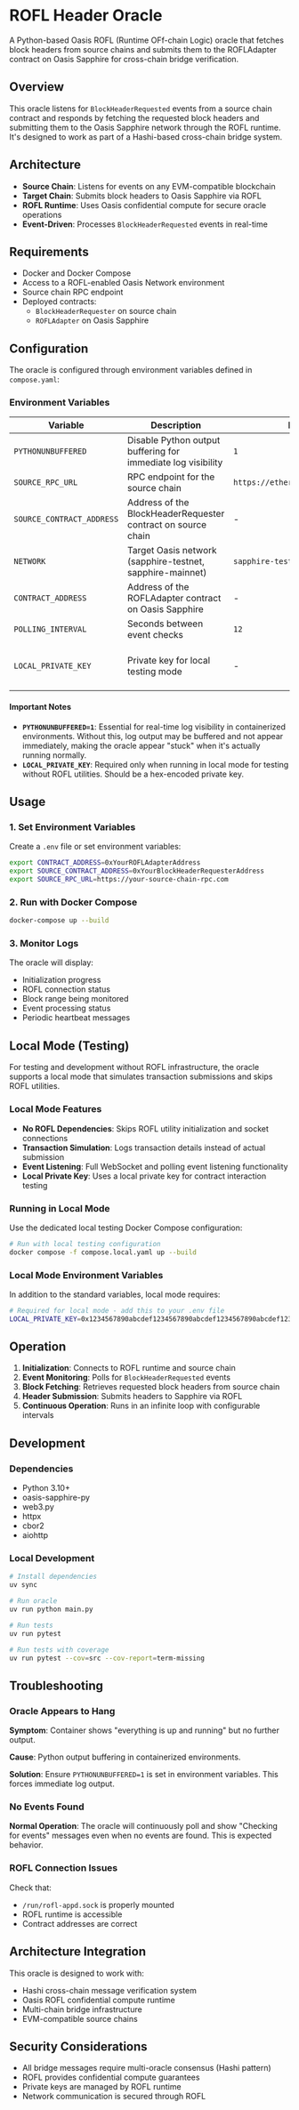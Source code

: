 # ROFL Header Oracle

A Python-based Oasis ROFL (Runtime OFf-chain Logic) oracle that fetches block headers from source chains and submits them to the ROFLAdapter contract on Oasis Sapphire for cross-chain bridge verification.

## Overview

This oracle listens for `BlockHeaderRequested` events from a source chain contract and responds by fetching the requested block headers and submitting them to the Oasis Sapphire network through the ROFL runtime. It's designed to work as part of a Hashi-based cross-chain bridge system.

## Architecture

- **Source Chain**: Listens for events on any EVM-compatible blockchain
- **Target Chain**: Submits block headers to Oasis Sapphire via ROFL
- **ROFL Runtime**: Uses Oasis confidential compute for secure oracle operations
- **Event-Driven**: Processes `BlockHeaderRequested` events in real-time

## Requirements

- Docker and Docker Compose
- Access to a ROFL-enabled Oasis Network environment
- Source chain RPC endpoint
- Deployed contracts:
  - `BlockHeaderRequester` on source chain
  - `ROFLAdapter` on Oasis Sapphire

## Configuration

The oracle is configured through environment variables defined in `compose.yaml`:

### Environment Variables

| Variable | Description | Default | Required |
|----------|-------------|---------|----------|
| `PYTHONUNBUFFERED` | Disable Python output buffering for immediate log visibility | `1` | No |
| `SOURCE_RPC_URL` | RPC endpoint for the source chain | `https://ethereum.publicnode.com` | No |
| `SOURCE_CONTRACT_ADDRESS` | Address of the BlockHeaderRequester contract on source chain | - | **Yes** |
| `NETWORK` | Target Oasis network (sapphire-testnet, sapphire-mainnet) | `sapphire-testnet` | No |
| `CONTRACT_ADDRESS` | Address of the ROFLAdapter contract on Oasis Sapphire | - | **Yes** |
| `POLLING_INTERVAL` | Seconds between event checks | `12` | No |
| `LOCAL_PRIVATE_KEY` | Private key for local testing mode | - | **Yes** (Local Mode Only) |

#### Important Notes

- **`PYTHONUNBUFFERED=1`**: Essential for real-time log visibility in containerized environments. Without this, log output may be buffered and not appear immediately, making the oracle appear "stuck" when it's actually running normally.
- **`LOCAL_PRIVATE_KEY`**: Required only when running in local mode for testing without ROFL utilities. Should be a hex-encoded private key.

## Usage

### 1. Set Environment Variables

Create a `.env` file or set environment variables:

```bash
export CONTRACT_ADDRESS=0xYourROFLAdapterAddress
export SOURCE_CONTRACT_ADDRESS=0xYourBlockHeaderRequesterAddress
export SOURCE_RPC_URL=https://your-source-chain-rpc.com
```

### 2. Run with Docker Compose

```bash
docker-compose up --build
```

### 3. Monitor Logs

The oracle will display:
- Initialization progress
- ROFL connection status
- Block range being monitored  
- Event processing status
- Periodic heartbeat messages

## Local Mode (Testing)

For testing and development without ROFL infrastructure, the oracle supports a local mode that simulates transaction submissions and skips ROFL utilities.

### Local Mode Features

- **No ROFL Dependencies**: Skips ROFL utility initialization and socket connections
- **Transaction Simulation**: Logs transaction details instead of actual submission  
- **Event Listening**: Full WebSocket and polling event listening functionality
- **Local Private Key**: Uses a local private key for contract interaction testing

### Running in Local Mode

Use the dedicated local testing Docker Compose configuration:

```bash
# Run with local testing configuration
docker compose -f compose.local.yaml up --build
```

### Local Mode Environment Variables

In addition to the standard variables, local mode requires:

```bash
# Required for local mode - add this to your .env file
LOCAL_PRIVATE_KEY=0x1234567890abcdef1234567890abcdef1234567890abcdef1234567890abcdef
```

## Operation

1. **Initialization**: Connects to ROFL runtime and source chain
2. **Event Monitoring**: Polls for `BlockHeaderRequested` events
3. **Block Fetching**: Retrieves requested block headers from source chain
4. **Header Submission**: Submits headers to Sapphire via ROFL
5. **Continuous Operation**: Runs in an infinite loop with configurable intervals

## Development

### Dependencies

- Python 3.10+
- oasis-sapphire-py
- web3.py
- httpx
- cbor2
- aiohttp

### Local Development

```bash
# Install dependencies
uv sync

# Run oracle
uv run python main.py

# Run tests
uv run pytest

# Run tests with coverage
uv run pytest --cov=src --cov-report=term-missing
```


## Troubleshooting

### Oracle Appears to Hang

**Symptom**: Container shows "everything is up and running" but no further output.

**Cause**: Python output buffering in containerized environments.

**Solution**: Ensure `PYTHONUNBUFFERED=1` is set in environment variables. This forces immediate log output.

### No Events Found

**Normal Operation**: The oracle will continuously poll and show "Checking for events" messages even when no events are found. This is expected behavior.

### ROFL Connection Issues

Check that:
- `/run/rofl-appd.sock` is properly mounted
- ROFL runtime is accessible
- Contract addresses are correct

## Architecture Integration

This oracle is designed to work with:
- Hashi cross-chain message verification system
- Oasis ROFL confidential compute runtime  
- Multi-chain bridge infrastructure
- EVM-compatible source chains

## Security Considerations

- All bridge messages require multi-oracle consensus (Hashi pattern)
- ROFL provides confidential compute guarantees
- Private keys are managed by ROFL runtime
- Network communication is secured through ROFL